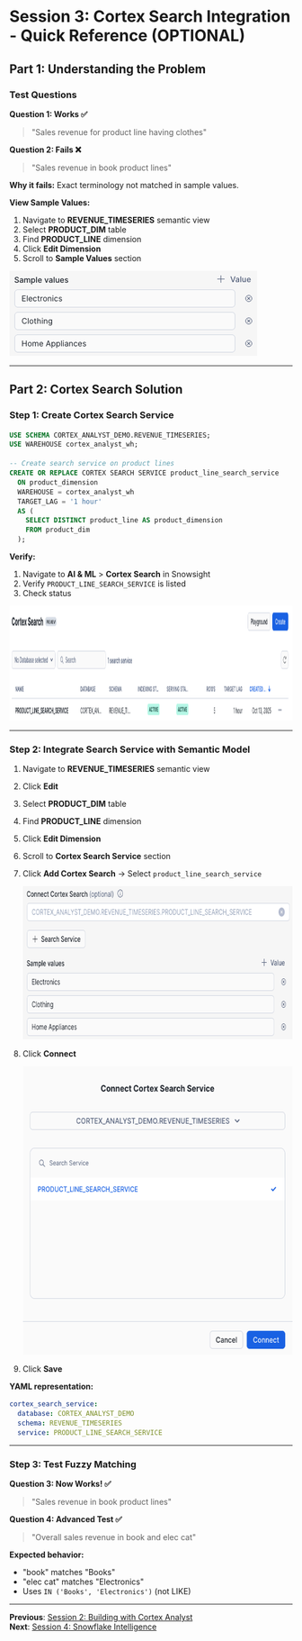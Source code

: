 # Session 3: Cortex Search Integration - Quick Reference (OPTIONAL)

## Part 1: Understanding the Problem

### Test Questions

**Question 1: Works ✅**
> "Sales revenue for product line having clothes"

**Question 2: Fails ❌**
> "Sales revenue in book product lines"

**Why it fails:** Exact terminology not matched in sample values.

**View Sample Values:**
1. Navigate to **REVENUE_TIMESERIES** semantic view
2. Select **PRODUCT_DIM** table
3. Find **PRODUCT_LINE** dimension
4. Click **Edit Dimension**
5. Scroll to **Sample Values** section

<img width="441" height="151" alt="sample_values" src="img/cortex_search/sample_values.png" />

---

## Part 2: Cortex Search Solution

### Step 1: Create Cortex Search Service

```sql
USE SCHEMA CORTEX_ANALYST_DEMO.REVENUE_TIMESERIES;
USE WAREHOUSE cortex_analyst_wh;

-- Create search service on product lines
CREATE OR REPLACE CORTEX SEARCH SERVICE product_line_search_service
  ON product_dimension
  WAREHOUSE = cortex_analyst_wh
  TARGET_LAG = '1 hour'
  AS (
    SELECT DISTINCT product_line AS product_dimension 
    FROM product_dim
  );
```

**Verify:**
1. Navigate to **AI & ML** > **Cortex Search** in Snowsight
2. Verify `PRODUCT_LINE_SEARCH_SERVICE` is listed
3. Check status

<img width="1258" height="204" alt="cortex_search_ui" src="img/cortex_search/cortex_search_status.png" />

---

### Step 2: Integrate Search Service with Semantic Model

1. Navigate to **REVENUE_TIMESERIES** semantic view
2. Click **Edit**
3. Select **PRODUCT_DIM** table
4. Find **PRODUCT_LINE** dimension
5. Click **Edit Dimension**
6. Scroll to **Cortex Search Service** section
7. Click **Add Cortex Search** → Select `product_line_search_service`

   <img width="690" height="272" alt="add_cortex_search" src="img/cortex_search/add_cortex_search.png" />

8. Click **Connect**

   <img width="583" height="512" alt="connect_search" src="img/cortex_search/connect_search.png" />
   
9. Click **Save**

**YAML representation:**
```yaml
cortex_search_service:
  database: CORTEX_ANALYST_DEMO
  schema: REVENUE_TIMESERIES
  service: PRODUCT_LINE_SEARCH_SERVICE
```

---

### Step 3: Test Fuzzy Matching

**Question 3: Now Works! ✅**
> "Sales revenue in book product lines"

**Question 4: Advanced Test ✅**
> "Overall sales revenue in book and elec cat"

**Expected behavior:**
- "book" matches "Books"
- "elec cat" matches "Electronics"
- Uses `IN ('Books', 'Electronics')` (not LIKE)

---

**Previous**: [Session 2: Building with Cortex Analyst](SESSION_2_CORTEX_ANALYST_LIGHT.md)  
**Next**: [Session 4: Snowflake Intelligence](SESSION_4_SNOWFLAKE_INTELLIGENCE_LIGHT.md)

